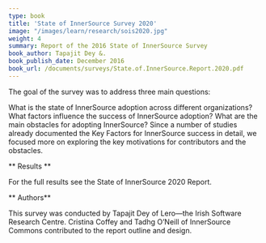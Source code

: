 ```yaml
---
type: book
title: 'State of InnerSource Survey 2020'
image: "/images/learn/research/sois2020.jpg"
weight: 4
summary: Report of the 2016 State of InnerSource Survey 
book_author: Tapajit Dey &. 
book_publish_date: December 2016
book_url: /documents/surveys/State.of.InnerSource.Report.2020.pdf
---
```


The goal of the survey was to address three main questions:

What is the state of InnerSource adoption across different organizations?
What factors influence the success of InnerSource adoption?
What are the main obstacles for adopting InnerSource?
Since a number of studies already documented the Key Factors for InnerSource success in detail, we focused more on exploring the key motivations for contributors and the obstacles.

** Results **

For the full results see the State of InnerSource 2020 Report.

** Authors**

This survey was conducted by Tapajit Dey of Lero—the Irish Software Research Centre. Cristina Coffey and Tadhg O’Neill of InnerSource Commons contributed to the report outline and design.
